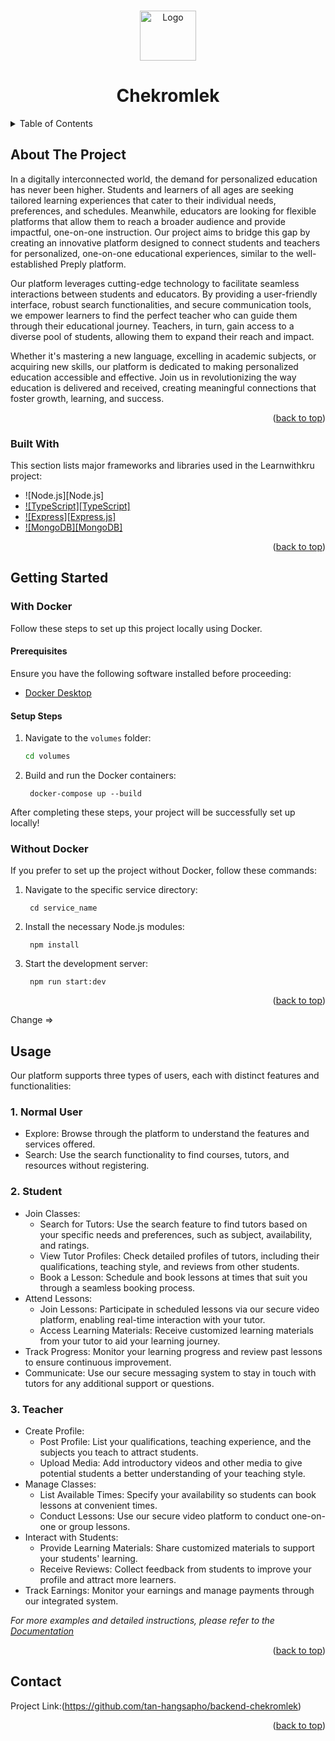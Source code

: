 <!-- Improved compatibility of back to top link: See: https://github.com/othneildrew/Best-README-Template/pull/73 -->
<a name="readme-top"></a>
<!--
*** Thanks for checking out the Best-README-Template. If you have a suggestion
*** that would make this better, please fork the repo and create a pull request
*** or simply open an issue with the tag "enhancement".
*** Don't forget to give the project a star!
*** Thanks again! Now go create something AMAZING! :D
-->



<!-- PROJECT SHIELDS -->
<!--
*** I'm using markdown "reference style" links for readability.
*** Reference links are enclosed in brackets [ ] instead of parentheses ( ).
*** See the bottom of this document for the declaration of the reference variables
*** for contributors-url, forks-url, etc. This is an optional, concise syntax you may use.
*** https://www.markdownguide.org/basic-syntax/#reference-style-links
-->




<!-- PROJECT LOGO  http://localhost:3001/login/logo.svg-->
<br />
<div align="center">
  <a href="https://github.com/othneildrew/Best-README-Template">
    <img src="https://chekromlek.com/login/logo.svg" alt="Logo" width="90" height="80">
  </a>
  <h1 align="center">Chekromlek</h1>
</div>

<!-- TABLE OF CONTENTS -->
<details>
  <summary>Table of Contents</summary>
  <ol>
    <li>
      <a href="#about-the-project">About The Project</a>
      <ul>
        <li><a href="#built-with">Built With</a></li>
      </ul>
    </li>
    <li>
      <a href="#getting-started">Getting Started</a>
      <ul>
        <li><a href="#prerequisites">Prerequisites</a></li>
        <li><a href="#installation">Installation</a></li>
      </ul>
    </li>
    <li><a href="#usage">Usage</a></li>
    <li><a href="#contact">Contact</a></li>
  </ol>
</details>

<!-- ABOUT THE PROJECT -->
## About The Project

In a digitally interconnected world, the demand for personalized education has never been higher. Students and learners of all ages are seeking tailored learning experiences that cater to their individual needs, preferences, and schedules. Meanwhile, educators are looking for flexible platforms that allow them to reach a broader audience and provide impactful, one-on-one instruction. Our project aims to bridge this gap by creating an innovative platform designed to connect students and teachers for personalized, one-on-one educational experiences, similar to the well-established Preply platform.

Our platform leverages cutting-edge technology to facilitate seamless interactions between students and educators. By providing a user-friendly interface, robust search functionalities, and secure communication tools, we empower learners to find the perfect teacher who can guide them through their educational journey. Teachers, in turn, gain access to a diverse pool of students, allowing them to expand their reach and impact.

Whether it's mastering a new language, excelling in academic subjects, or acquiring new skills, our platform is dedicated to making personalized education accessible and effective. Join us in revolutionizing the way education is delivered and received, creating meaningful connections that foster growth, learning, and success.

<p align="right">(<a href="#readme-top">back to top</a>)</p>

### Built With

This section lists major frameworks and libraries used in the Learnwithkru project:

* ![Node.js][Node.js]
* [![TypeScript][TypeScript]][TypeScript-url]
* [![Express][Express.js]][Express-url]
* [![MongoDB][MongoDB]][MongoDB-url]

<p align="right">(<a href="#readme-top">back to top</a>)</p>

<!-- LINKS -->
[Node.js-url]: https://nodejs.org/
[TypeScript-url]: https://www.typescriptlang.org/
[Express-url]: https://expressjs.com/

[MongoDB-url]: https://www.mongodb.com/

## Getting Started

### With Docker

Follow these steps to set up this project locally using Docker.

#### Prerequisites

Ensure you have the following software installed before proceeding:
* [Docker Desktop](https://www.docker.com/products/docker-desktop/)

#### Setup Steps

1. Navigate to the `volumes` folder:

    ```sh
    cd volumes
2. Build and run the Docker containers:

        docker-compose up --build
    

After completing these steps, your project will be successfully set up locally!

### Without Docker

If you prefer to set up the project without Docker, follow these commands:

1. Navigate to the specific service directory:

        cd service_name
    

2. Install the necessary Node.js modules:

        npm install
    

3. Start the development server:

        npm run start:dev
    


<p align="right">(<a href="#readme-top">back to top</a>)</p>


Change =>
<!-- USAGE EXAMPLES -->
## Usage

Our platform supports three types of users, each with distinct features and functionalities:

### 1. Normal User
- Explore: Browse through the platform to understand the features and services offered.
- Search: Use the search functionality to find courses, tutors, and resources without registering.

### 2. Student
- Join Classes: 
  - Search for Tutors: Use the search feature to find tutors based on your specific needs and preferences, such as subject, availability, and ratings.
  - View Tutor Profiles: Check detailed profiles of tutors, including their qualifications, teaching style, and reviews from other students.
  - Book a Lesson: Schedule and book lessons at times that suit you through a seamless booking process.
- Attend Lessons:
  - Join Lessons: Participate in scheduled lessons via our secure video platform, enabling real-time interaction with your tutor.
  - Access Learning Materials: Receive customized learning materials from your tutor to aid your learning journey.
- Track Progress: Monitor your learning progress and review past lessons to ensure continuous improvement.
- Communicate: Use our secure messaging system to stay in touch with tutors for any additional support or questions.

### 3. Teacher
- Create Profile: 
  - Post Profile: List your qualifications, teaching experience, and the subjects you teach to attract students.
  - Upload Media: Add introductory videos and other media to give potential students a better understanding of your teaching style.
- Manage Classes:
  - List Available Times: Specify your availability so students can book lessons at convenient times.
  - Conduct Lessons: Use our secure video platform to conduct one-on-one or group lessons.
- Interact with Students:
  - Provide Learning Materials: Share customized materials to support your students' learning.
  - Receive Reviews: Collect feedback from students to improve your profile and attract more learners.
- Track Earnings: Monitor your earnings and manage payments through our integrated system.

_For more examples and detailed instructions, please refer to the [Documentation](https://example.com)_

<p align="right">(<a href="#readme-top">back to top</a>)</p>



<!-- CONTACT -->
## Contact



Project Link:(https://github.com/tan-hangsapho/backend-chekromlek)

<p align="right">(<a href="#readme-top">back to top</a>)</p>
